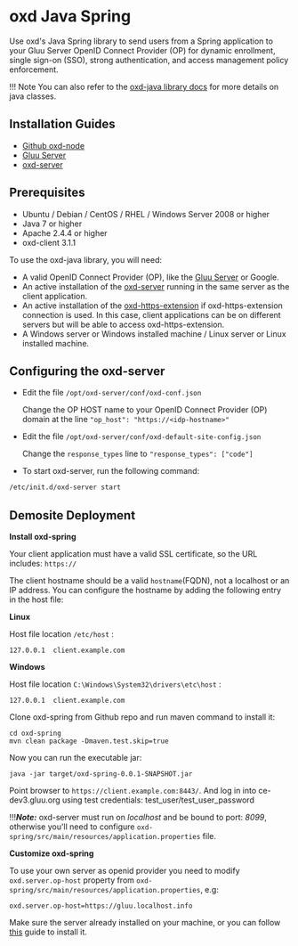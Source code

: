 # oxd Java Spring

Use oxd's Java Spring library to send users from a Spring application to your Gluu Server OpenID Connect Provider (OP) for dynamic enrollment, single sign-on (SSO), strong authentication, and access management policy enforcement.  

!!! Note
    You can also refer to the [oxd-java library docs](../languages/java/) for more details on java classes.


## Installation Guides

- [Github oxd-node](https://github.com/GluuFederation/oxd-node)
- [Gluu Server](https://gluu.org/docs/ce/3.1.1/installation-guide/install/)
- [oxd-server](../../../install/index.md)


## Prerequisites

- Ubuntu / Debian / CentOS / RHEL / Windows Server 2008 or higher
- Java 7 or higher
- Apache 2.4.4 or higher
- oxd-client 3.1.1

To use the oxd-java library, you will need:

- A valid OpenID Connect Provider (OP), like the [Gluu Server](https://gluu.org/docs/ce/installation-guide/install/) or Google.    
- An active installation of the [oxd-server](../../../install/index.md) running in the same server as the client application.
- An active installation of the [oxd-https-extension](../../../install/index.md) if oxd-https-extension connection is used. In this case, client applications can be on different servers but will be able to access oxd-https-extension.   
- A Windows server or Windows installed machine / Linux server or Linux installed machine.


## Configuring the oxd-server

- Edit the file `/opt/oxd-server/conf/oxd-conf.json` 

    Change the OP HOST name to your OpenID Connect Provider (OP) domain at the line `"op_host": "https://<idp-hostname>"`

- Edit the file `/opt/oxd-server/conf/oxd-default-site-config.json`

    Change the `response_types` line to `"response_types": ["code"]`

- To start oxd-server, run the following command:

```bash
/etc/init.d/oxd-server start
```


## Demosite Deployment

**Install oxd-spring**

Your client application must have a valid SSL certificate, so the URL includes: `https://`    

The client hostname should be a valid `hostname`(FQDN), not a localhost or an IP address. You can configure the hostname by adding the following entry in the host file:

**Linux**

Host file location `/etc/host` :

`127.0.0.1  client.example.com`  

**Windows**

Host file location `C:\Windows\System32\drivers\etc\host` :

`127.0.0.1  client.example.com`

Clone oxd-spring from Github repo and run maven command to install it:
```
cd oxd-spring 
mvn clean package -Dmaven.test.skip=true
```

Now you can run the executable jar:
```
java -jar target/oxd-spring-0.0.1-SNAPSHOT.jar
```

Point browser to `https://client.example.com:8443/`. And log in into ce-dev3.gluu.org using test credentials: test_user/test_user_password 

!!!***Note:*** 
    oxd-server must run on *localhost* and be bound to port: *8099*, otherwise you'll need to configure `oxd-spring/src/main/resources/application.properties` file.


**Customize oxd-spring**

To use your own server as openid provider you need to modify `oxd.server.op-host` property from `oxd-spring/src/main/resources/application.properties`, e.g:

```
oxd.server.op-host=https://gluu.localhost.info
```

Make sure the server already installed on your machine, or you can follow 
[this](https://gluu.org/docs/ce/latest/installation-guide/install/) guide to install it.

